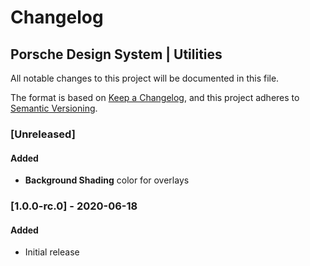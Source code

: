 # Changelog
 
## Porsche Design System | Utilities
All notable changes to this project will be documented in this file.

The format is based on [Keep a Changelog](https://keepachangelog.com/en/1.0.0/),
and this project adheres to [Semantic Versioning](https://semver.org/spec/v2.0.0.html).

### [Unreleased]

#### Added
- **Background Shading** color for overlays

### [1.0.0-rc.0] - 2020-06-18

#### Added
- Initial release